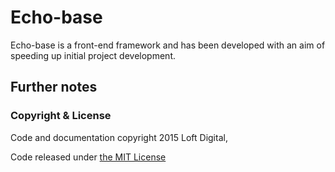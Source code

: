 Echo-base
========

Echo-base is a front-end framework and has been developed with an aim of speeding up initial project development.

## Further notes

### Copyright & License
Code and documentation copyright 2015 Loft Digital,

Code released under [the MIT License](https://github.com/loftdigital/echo-base/blob/master/LICENSE)
